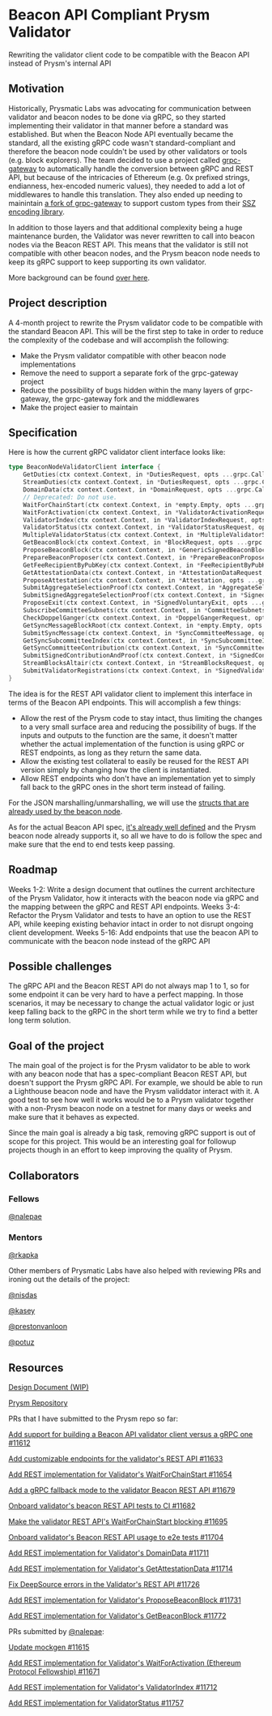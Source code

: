 # Beacon API Compliant Prysm Validator

Rewriting the validator client code to be compatible with the Beacon API instead of Prysm's internal API

## Motivation

Historically, Prysmatic Labs was advocating for communication between validator and beacon nodes to be done via gRPC, so they started implementing their validator in that manner before a standard was established. But when the Beacon Node API eventually became the standard, all the existing gRPC code wasn't standard-compliant and therefore the beacon node couldn't be used by other validators or tools (e.g. block explorers). The team decided to use a project called [grpc-gateway](https://github.com/grpc-ecosystem/grpc-gateway) to automatically handle the conversion between gRPC and REST API, but because of the intricacies of Ethereum (e.g. 0x prefixed strings, endianness, hex-encoded numeric values), they needed to add a lot of middlewares to handle this translation. They also ended up needing to mainintain [a fork of grpc-gateway](https://github.com/prysmaticlabs/grpc-gateway) to support custom types from their [SSZ encoding library](https://github.com/prysmaticlabs/fastssz).

In addition to those layers and that additional complexity being a huge maintenance burden, the Validator was never rewritten to call into beacon nodes via the Beacon REST API. This means that the validator is still not compatible with other beacon nodes, and the Prysm beacon node needs to keep its gRPC support to keep supporting its own validator.

More background can be found [over here](https://github.com/prysmaticlabs/prysm/issues/11580).

## Project description

A 4-month project to rewrite the Prysm validator code to be compatible with the standard Beacon API. This will be the first step to take in order to reduce the complexity of the codebase and will accomplish the following:
- Make the Prysm validator compatible with other beacon node implementations
- Remove the need to support a separate fork of the grpc-gateway project
- Reduce the possibility of bugs hidden within the many layers of grpc-gateway, the grpc-gateway fork and the middlewares
- Make the project easier to maintain

## Specification

Here is how the current gRPC validator client interface looks like:

```go
type BeaconNodeValidatorClient interface {
	GetDuties(ctx context.Context, in *DutiesRequest, opts ...grpc.CallOption) (*DutiesResponse, error)
	StreamDuties(ctx context.Context, in *DutiesRequest, opts ...grpc.CallOption) (BeaconNodeValidator_StreamDutiesClient, error)
	DomainData(ctx context.Context, in *DomainRequest, opts ...grpc.CallOption) (*DomainResponse, error)
	// Deprecated: Do not use.
	WaitForChainStart(ctx context.Context, in *empty.Empty, opts ...grpc.CallOption) (BeaconNodeValidator_WaitForChainStartClient, error)
	WaitForActivation(ctx context.Context, in *ValidatorActivationRequest, opts ...grpc.CallOption) (BeaconNodeValidator_WaitForActivationClient, error)
	ValidatorIndex(ctx context.Context, in *ValidatorIndexRequest, opts ...grpc.CallOption) (*ValidatorIndexResponse, error)
	ValidatorStatus(ctx context.Context, in *ValidatorStatusRequest, opts ...grpc.CallOption) (*ValidatorStatusResponse, error)
	MultipleValidatorStatus(ctx context.Context, in *MultipleValidatorStatusRequest, opts ...grpc.CallOption) (*MultipleValidatorStatusResponse, error)
	GetBeaconBlock(ctx context.Context, in *BlockRequest, opts ...grpc.CallOption) (*GenericBeaconBlock, error)
	ProposeBeaconBlock(ctx context.Context, in *GenericSignedBeaconBlock, opts ...grpc.CallOption) (*ProposeResponse, error)
	PrepareBeaconProposer(ctx context.Context, in *PrepareBeaconProposerRequest, opts ...grpc.CallOption) (*empty.Empty, error)
	GetFeeRecipientByPubKey(ctx context.Context, in *FeeRecipientByPubKeyRequest, opts ...grpc.CallOption) (*FeeRecipientByPubKeyResponse, error)
	GetAttestationData(ctx context.Context, in *AttestationDataRequest, opts ...grpc.CallOption) (*AttestationData, error)
	ProposeAttestation(ctx context.Context, in *Attestation, opts ...grpc.CallOption) (*AttestResponse, error)
	SubmitAggregateSelectionProof(ctx context.Context, in *AggregateSelectionRequest, opts ...grpc.CallOption) (*AggregateSelectionResponse, error)
	SubmitSignedAggregateSelectionProof(ctx context.Context, in *SignedAggregateSubmitRequest, opts ...grpc.CallOption) (*SignedAggregateSubmitResponse, error)
	ProposeExit(ctx context.Context, in *SignedVoluntaryExit, opts ...grpc.CallOption) (*ProposeExitResponse, error)
	SubscribeCommitteeSubnets(ctx context.Context, in *CommitteeSubnetsSubscribeRequest, opts ...grpc.CallOption) (*empty.Empty, error)
	CheckDoppelGanger(ctx context.Context, in *DoppelGangerRequest, opts ...grpc.CallOption) (*DoppelGangerResponse, error)
	GetSyncMessageBlockRoot(ctx context.Context, in *empty.Empty, opts ...grpc.CallOption) (*SyncMessageBlockRootResponse, error)
	SubmitSyncMessage(ctx context.Context, in *SyncCommitteeMessage, opts ...grpc.CallOption) (*empty.Empty, error)
	GetSyncSubcommitteeIndex(ctx context.Context, in *SyncSubcommitteeIndexRequest, opts ...grpc.CallOption) (*SyncSubcommitteeIndexResponse, error)
	GetSyncCommitteeContribution(ctx context.Context, in *SyncCommitteeContributionRequest, opts ...grpc.CallOption) (*SyncCommitteeContribution, error)
	SubmitSignedContributionAndProof(ctx context.Context, in *SignedContributionAndProof, opts ...grpc.CallOption) (*empty.Empty, error)
	StreamBlocksAltair(ctx context.Context, in *StreamBlocksRequest, opts ...grpc.CallOption) (BeaconNodeValidator_StreamBlocksAltairClient, error)
	SubmitValidatorRegistrations(ctx context.Context, in *SignedValidatorRegistrationsV1, opts ...grpc.CallOption) (*empty.Empty, error)
}
```

The idea is for the REST API validator client to implement this interface in terms of the Beacon API endpoints. This will accomplish a few things:
- Allow the rest of the Prysm code to stay intact, thus limiting the changes to a very small surface area and reducing the possibility of bugs. If the inputs and outputs to the function are the same, it doesn't matter whether the actual implementation of the function is using gRPC or REST endpoints, as long as they return the same data.
- Allow the existing test collateral to easily be reused for the REST API version simply by changing how the client is instantiated.
- Allow REST endpoints who don't have an implementation yet to simply fall back to the gRPC ones in the short term instead of failing.

For the JSON marshalling/unmarshalling, we will use the [structs that are already used by the beacon node](https://github.com/prysmaticlabs/prysm/blob/develop/beacon-chain/rpc/apimiddleware/structs.go).

As for the actual Beacon API spec, [it's already well defined](https://ethereum.github.io/beacon-APIs/) and the Prysm beacon node already supports it, so all we have to do is follow the spec and make sure that the end to end tests keep passing.

## Roadmap

Weeks 1-2: Write a design document that outlines the current architecture of the Prysm Validator, how it interacts with the beacon node via gRPC and the mapping between the gRPC and REST API endpoints.
Weeks 3-4: Refactor the Prysm Validator and tests to have an option to use the REST API, while keeping existing behavior intact in order to not disrupt ongoing client development.
Weeks 5-16: Add endpoints that use the beacon API to communicate with the beacon node instead of the gRPC API

## Possible challenges

The gRPC API and the Beacon REST API do not always map 1 to 1, so for some endpoint it can be very hard to have a perfect mapping. In those scenarios, it may be necessary to change the actual validator logic or just keep falling back to the gRPC in the short term while we try to find a better long term solution.

## Goal of the project

The main goal of the project is for the Prysm validator to be able to work with any beacon node that has a spec-compliant Beacon REST API, but doesn't support the Prysm gRPC API. For example, we should be able to run a Lighthouse beacon node and have the Prysm validdator interact with it. A good test to see how well it works would be to a Prysm validator together with a non-Prysm beacon node on a testnet for many days or weeks and make sure that it behaves as expected.

Since the main goal is already a big task, removing gRPC support is out of scope for this project. This would be an interesting goal for followup projects though in an effort to keep improving the quality of Prysm.

## Collaborators

### Fellows 

[@nalepae](https://github.com/nalepae)

### Mentors

[@rkapka](https://github.com/rkapka)

Other members of Prysmatic Labs have also helped with reviewing PRs and ironing out the details of the project:

[@nisdas](https://github.com/nisdas)

[@kasey](https://github.com/kasey)

[@prestonvanloon](https://github.com/prestonvanloon)

[@potuz](https://github.com/potuz)


## Resources

[Design Document (WIP)](https://hackmd.io/@pavignol/SJh-plvNo)

[Prysm Repository](https://github.com/prysmaticlabs/prysm)

PRs that I have submitted to the Prysm repo so far:

[Add support for building a Beacon API validator client versus a gRPC one #11612](https://github.com/prysmaticlabs/prysm/pull/11612)

[Add customizable endpoints for the validator's REST API #11633](https://github.com/prysmaticlabs/prysm/pull/11633)

[Add REST implementation for Validator's WaitForChainStart #11654](https://github.com/prysmaticlabs/prysm/pull/11654)

[Add a gRPC fallback mode to the validator Beacon REST API #11679](https://github.com/prysmaticlabs/prysm/pull/11679)

[Onboard validator's beacon REST API tests to CI #11682](https://github.com/prysmaticlabs/prysm/pull/11682)

[Make the validator REST API's WaitForChainStart blocking #11695](https://github.com/prysmaticlabs/prysm/pull/11695)

[Onboard validator's Beacon REST API usage to e2e tests #11704](https://github.com/prysmaticlabs/prysm/pull/11704)

[Add REST implementation for Validator's DomainData #11711](https://github.com/prysmaticlabs/prysm/pull/11711)

[Add REST implementation for Validator's GetAttestationData #11714](https://github.com/prysmaticlabs/prysm/pull/11714)

[Fix DeepSource errors in the Validator's REST API #11726](https://github.com/prysmaticlabs/prysm/pull/11726)

[Add REST implementation for Validator's ProposeBeaconBlock #11731](https://github.com/prysmaticlabs/prysm/pull/11731)

[Add REST implementation for Validator's GetBeaconBlock #11772](https://github.com/prysmaticlabs/prysm/pull/11772)


PRs submitted by [@nalepae](https://github.com/nalepae):

[Update mockgen #11615](https://github.com/prysmaticlabs/prysm/pull/11615)

[Add REST implementation for Validator's WaitForActivation (Ethereum Protocol Fellowship) #11671](https://github.com/prysmaticlabs/prysm/pull/11671)

[Add REST implementation for Validator's ValidatorIndex #11712](https://github.com/prysmaticlabs/prysm/pull/11712)

[Add REST implementation for ValidatorStatus #11757](https://github.com/prysmaticlabs/prysm/pull/11757)
